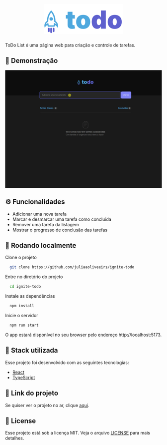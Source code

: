 <h1 align="center"><img src="./src/assets/todo-logo.svg"></h1>

ToDo List é uma página web para criação e controle de tarefas.

## 🎦 Demonstração

![Demonstração](src/assets/todo-list.gif)


## ⚙️ Funcionalidades

- Adicionar uma nova tarefa
- Marcar e desmarcar uma tarefa como concluída
- Remover uma tarefa da listagem
- Mostrar o progresso de conclusão das tarefas

## 🚀 Rodando localmente

Clone o projeto

```bash
  git clone https://github.com/juliaaoliveeirs/ignite-todo
```

Entre no diretório do projeto

```bash
  cd ignite-todo
```

Instale as dependências

```bash
  npm install
```

Inicie o servidor

```bash
  npm run start
```

O app estará disponível no seu browser pelo endereço http://localhost:5173.

## 🧪 Stack utilizada

Esse projeto foi desenvolvido com as seguintes tecnologias:

- [React](https://reactjs.org)
- [TypeScript](https://www.typescriptlang.org/)

## 🔗 Link do projeto

Se quiser ver o projeto no ar, clique [aqui](https:/ignite-todo.vercel.app).

## 📝 License

Esse projeto está sob a licença MIT. Veja o arquivo
[LICENSE](https://choosealicense.com/licenses/mit/) para mais detalhes.
